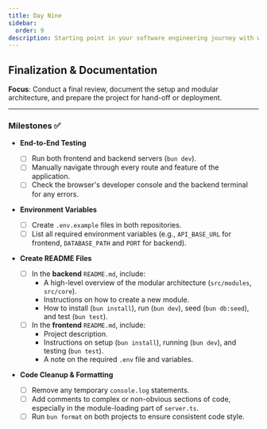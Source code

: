 ```yaml
---
title: Day Nine
sidebar:
  order: 9
description: Starting point in your software engineering journey with webeet.
---
```


## Finalization & Documentation

**Focus**: Conduct a final review, document the setup and modular architecture, and prepare the project for hand-off or deployment.

---

### Milestones ✅

- **End-to-End Testing**

  - [ ] Run both frontend and backend servers (`bun dev`).
  - [ ] Manually navigate through every route and feature of the application.
  - [ ] Check the browser's developer console and the backend terminal for any errors.

- **Environment Variables**

  - [ ] Create `.env.example` files in both repositories.
  - [ ] List all required environment variables (e.g., `API_BASE_URL` for frontend, `DATABASE_PATH` and `PORT` for backend).

- **Create README Files**

  - [ ] In the **backend** `README.md`, include:
    - A high-level overview of the modular architecture (`src/modules`, `src/core`).
    - Instructions on how to create a new module.
    - How to install (`bun install`), run (`bun dev`), seed (`bun db:seed`), and test (`bun test`).
  - [ ] In the **frontend** `README.md`, include:
    - Project description.
    - Instructions on setup (`bun install`), running (`bun dev`), and testing (`bun test`).
    - A note on the required `.env` file and variables.

- **Code Cleanup & Formatting**
  - [ ] Remove any temporary `console.log` statements.
  - [ ] Add comments to complex or non-obvious sections of code, especially in the module-loading part of `server.ts`.
  - [ ] Run `bun format` on both projects to ensure consistent code style.
